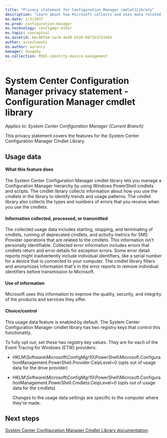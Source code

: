 ```yaml
---
title: "Privacy statement for Configuration Manager cmdletlLibrary"
description: "Learn about how Microsoft collects and uses data related to the System Center Configuration Manager cmdlet library."
ms.date: 1/3/2017
ms.prod: configuration-manager
ms.technology: configmgr-other
ms.topic: conceptual
ms.assetid: bec00fb4-1ac0-4e49-b330-0871b3722459
author: aczechowski
ms.author: aaroncz
manager: dougeby
ms.collection: M365-identity-device-management
---
```

# System Center Configuration Manager privacy statement - Configuration Manager cmdlet library

*Applies to: System Center Configuration Manager (Current Branch)*

This privacy statement covers the features for the System Center Configuration Manager Cmdlet Library.  

## Usage data  

#### What this feature does   

The System Center Configuration Manager cmdlet library lets you manage a Configuration Manager hierarchy by using Windows PowerShell cmdlets and scripts. The cmdlet library collects information about how you use the cmdlets in the library to identify trends and usage patterns. The cmdlet library also collects the types and numbers of errors that you receive when you use the cmdlets.  

#### Information collected, processed, or transmitted
   
The collected usage data includes starting, stopping, and terminating of cmdlets, running of deprecated cmdlets, and activity metrics for SMS Provider operations that are related to the cmdlets. This information isn't personally identifiable. Collected error information includes errors that cmdlets return and error details for exception errors. Some error detail reports might inadvertently include individual identifiers, like a serial number for a device that is connected to your computer. The cmdlet library filters and anonymizes information that's in the error reports to remove individual identifiers before transmission to Microsoft.  

#### Use of information
   
Microsoft uses this information to improve the quality, security, and integrity of the products and services they offer.  

#### Choice/control   

This usage data feature is enabled by default. The System Center Configuration Manager cmdlet library has two registry keys that control this functionality.  

 To fully opt out, set these two registry key values. They are for each of the Event Tracing for Windows (ETW) providers:  

- HKLM\Software\Microsoft\ConfigMgr10\PowerShell\Microsoft.ConfigurationManagement.PowerShell.Provider:CeipLevel=0 (opts out of usage data for the drive provider)  

- HKLM\Software\Microsoft\ConfigMgr10\PowerShell\Microsoft.ConfigurationManagement.PowerShell.Cmdlets:CeipLevel=0 (opts out of usage data for the cmdlets)  

  Changes to the usage data settings are specific to the computer where they're made.  


## Next steps

[System Center Configuration Manager Cmdlet Library documentation](https://docs.microsoft.com/powershell/sccm/configurationmanager/).   
